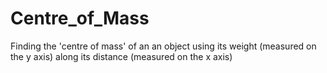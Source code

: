 # Centre_of_Mass
Finding the 'centre of mass' of an an object using its weight (measured on the y axis) along its distance (measured on the x axis)
